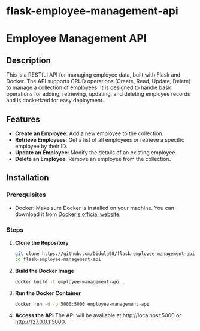 # flask-employee-management-api
# Employee Management API

## Description

This is a RESTful API for managing employee data, built with Flask and Docker. The API supports CRUD operations (Create, Read, Update, Delete) to manage a collection of employees. It is designed to handle basic operations for adding, retrieving, updating, and deleting employee records and is dockerized for easy deployment.

## Features

- **Create an Employee**: Add a new employee to the collection.
- **Retrieve Employees**: Get a list of all employees or retrieve a specific employee by their ID.
- **Update an Employee**: Modify the details of an existing employee.
- **Delete an Employee**: Remove an employee from the collection.
## Installation

### Prerequisites

- Docker: Make sure Docker is installed on your machine. You can download it from [Docker's official website](https://www.docker.com/products/docker-desktop).

### Steps

1. **Clone the Repository**

   ```bash
   git clone https://github.com/Didula98/flask-employee-management-api.git
   cd flask-employee-management-api
2. **Build the Docker Image**
   ```bash
   docker build -t employee-management-api .
4. **Run the Docker Container**
   ```bash
   docker run -d -p 5000:5000 employee-management-api
6. **Access the API**
   The API will be available at http://localhost:5000 or http://127.0.0.1:5000.
